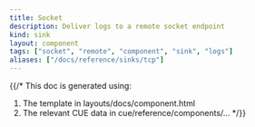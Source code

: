 ```yaml
---
title: Socket
description: Deliver logs to a remote socket endpoint
kind: sink
layout: component
tags: ["socket", "remote", "component", "sink", "logs"]
aliases: ["/docs/reference/sinks/tcp"]
---
```


{{/*
This doc is generated using:

1. The template in layouts/docs/component.html
2. The relevant CUE data in cue/reference/components/...
*/}}
